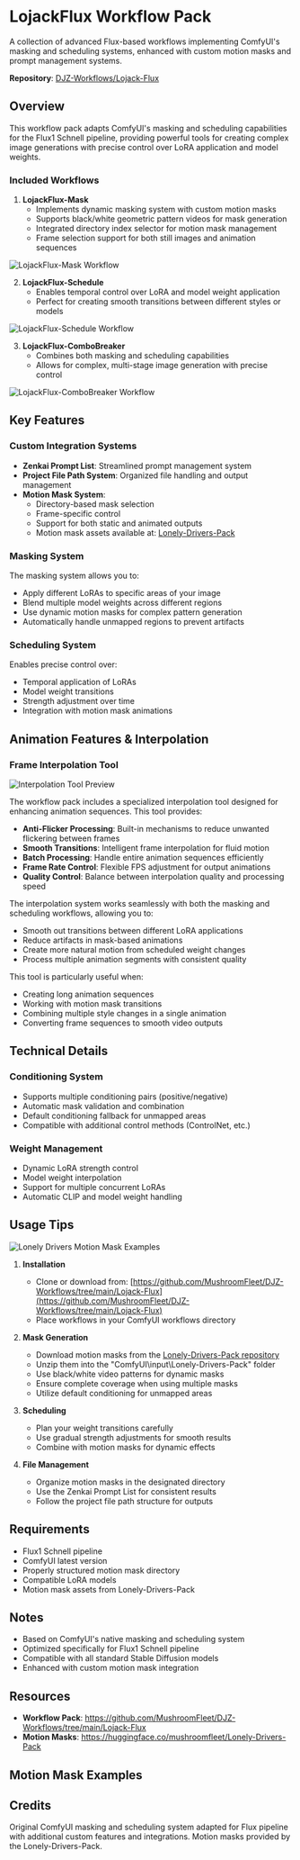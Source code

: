 # LojackFlux Workflow Pack

A collection of advanced Flux-based workflows implementing ComfyUI's masking and scheduling systems, enhanced with custom motion masks and prompt management systems.

**Repository**: [DJZ-Workflows/Lojack-Flux](https://github.com/MushroomFleet/DJZ-Workflows/tree/main/Lojack-Flux)

## Overview

This workflow pack adapts ComfyUI's masking and scheduling capabilities for the Flux1 Schnell pipeline, providing powerful tools for creating complex image generations with precise control over LoRA application and model weights.

### Included Workflows

1. **LojackFlux-Mask**
   - Implements dynamic masking system with custom motion masks
   - Supports black/white geometric pattern videos for mask generation
   - Integrated directory index selector for motion mask management
   - Frame selection support for both still images and animation sequences

![LojackFlux-Mask Workflow](https://raw.githubusercontent.com/MushroomFleet/DJZ-Workflows/main/Lojack-Flux/images/Lojack-Flux-Mask.png)

2. **LojackFlux-Schedule**
   - Enables temporal control over LoRA and model weight application
   - Perfect for creating smooth transitions between different styles or models

![LojackFlux-Schedule Workflow](https://raw.githubusercontent.com/MushroomFleet/DJZ-Workflows/main/Lojack-Flux/images/Lojack-Flux-scheduling.png)

3. **LojackFlux-ComboBreaker**
   - Combines both masking and scheduling capabilities
   - Allows for complex, multi-stage image generation with precise control

![LojackFlux-ComboBreaker Workflow](https://raw.githubusercontent.com/MushroomFleet/DJZ-Workflows/main/Lojack-Flux/images/lojack-flux-ComboBreaker.png)

## Key Features

### Custom Integration Systems
- **Zenkai Prompt List**: Streamlined prompt management system
- **Project File Path System**: Organized file handling and output management
- **Motion Mask System**: 
  - Directory-based mask selection
  - Frame-specific control
  - Support for both static and animated outputs
  - Motion mask assets available at: [Lonely-Drivers-Pack](https://huggingface.co/mushroomfleet/Lonely-Drivers-Pack)

### Masking System
The masking system allows you to:
- Apply different LoRAs to specific areas of your image
- Blend multiple model weights across different regions
- Use dynamic motion masks for complex pattern generation
- Automatically handle unmapped regions to prevent artifacts

### Scheduling System
Enables precise control over:
- Temporal application of LoRAs
- Model weight transitions
- Strength adjustment over time
- Integration with motion mask animations

## Animation Features & Interpolation

### Frame Interpolation Tool
![Interpolation Tool Preview](https://raw.githubusercontent.com/MushroomFleet/DJZ-Workflows/main/Lojack-Flux/images/lojack-interp-tool.png)

The workflow pack includes a specialized interpolation tool designed for enhancing animation sequences. This tool provides:

- **Anti-Flicker Processing**: Built-in mechanisms to reduce unwanted flickering between frames
- **Smooth Transitions**: Intelligent frame interpolation for fluid motion
- **Batch Processing**: Handle entire animation sequences efficiently
- **Frame Rate Control**: Flexible FPS adjustment for output animations
- **Quality Control**: Balance between interpolation quality and processing speed

The interpolation system works seamlessly with both the masking and scheduling workflows, allowing you to:
- Smooth out transitions between different LoRA applications
- Reduce artifacts in mask-based animations
- Create more natural motion from scheduled weight changes
- Process multiple animation segments with consistent quality

This tool is particularly useful when:
- Creating long animation sequences
- Working with motion mask transitions
- Combining multiple style changes in a single animation
- Converting frame sequences to smooth video outputs

## Technical Details

### Conditioning System
- Supports multiple conditioning pairs (positive/negative)
- Automatic mask validation and combination
- Default conditioning fallback for unmapped areas
- Compatible with additional control methods (ControlNet, etc.)

### Weight Management
- Dynamic LoRA strength control
- Model weight interpolation
- Support for multiple concurrent LoRAs
- Automatic CLIP and model weight handling

## Usage Tips

![Lonely Drivers Motion Mask Examples](https://raw.githubusercontent.com/MushroomFleet/DJZ-Workflows/main/Lojack-Flux/images/lonely-drivers.gif)

1. **Installation**
   - Clone or download from: [https://github.com/MushroomFleet/DJZ-Workflows/tree/main/Lojack-Flux](https://github.com/MushroomFleet/DJZ-Workflows/tree/main/Lojack-Flux)
   - Place workflows in your ComfyUI workflows directory

2. **Mask Generation**
   - Download motion masks from the [Lonely-Drivers-Pack repository](https://huggingface.co/mushroomfleet/Lonely-Drivers-Pack)
   - Unzip them into the "ComfyUI\input\Lonely-Drivers-Pack\" folder
   - Use black/white video patterns for dynamic masks
   - Ensure complete coverage when using multiple masks
   - Utilize default conditioning for unmapped areas

3. **Scheduling**
   - Plan your weight transitions carefully
   - Use gradual strength adjustments for smooth results
   - Combine with motion masks for dynamic effects

4. **File Management**
   - Organize motion masks in the designated directory
   - Use the Zenkai Prompt List for consistent results
   - Follow the project file path structure for outputs

## Requirements

- Flux1 Schnell pipeline
- ComfyUI latest version
- Properly structured motion mask directory
- Compatible LoRA models
- Motion mask assets from Lonely-Drivers-Pack

## Notes

- Based on ComfyUI's native masking and scheduling system
- Optimized specifically for Flux1 Schnell pipeline
- Compatible with all standard Stable Diffusion models
- Enhanced with custom motion mask integration

## Resources

- **Workflow Pack**: https://github.com/MushroomFleet/DJZ-Workflows/tree/main/Lojack-Flux
- **Motion Masks**: https://huggingface.co/mushroomfleet/Lonely-Drivers-Pack

## Motion Mask Examples



## Credits

Original ComfyUI masking and scheduling system adapted for Flux pipeline with additional custom features and integrations.
Motion masks provided by the Lonely-Drivers-Pack.
